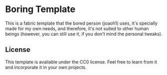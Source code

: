 # Boring Template

This is a fabric template that the bored person (joaoh1) uses, it's specially made for my own needs, and therefore, it's not suited to other human beings (however, you can still use it, if you don't mind the personal tweaks).

## License

This template is available under the CC0 license. Feel free to learn from it and incorporate it in your own projects.
